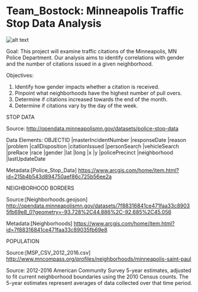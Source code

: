 # Team_Bostock: Minneapolis Traffic Stop Data Analysis

![alt text](https://raw.githubusercontent.com/mccallkm/Team_Bostock/master/static/images/MplsSL.jpg)

Goal:
This project will examine traffic citations of the Minneapolis, MN Police Department. Our analysis aims to identify correlations with gender and the number of citations issued in a given neighborhood.

Objectives:
1. Identify how gender impacts whether a citation is received.
2. Pinpoint what neighborhoods have the highest number of pull overs.
3. Determine if citations increased towards the end of the month.
4. Determine if citations vary by the day of the week.

STOP DATA

Source: http://opendata.minneapolismn.gov/datasets/police-stop-data

Data Elements:
OBJECTID |masterIncidentNumber |responseDate |reason |problem |callDisposition |citationIssued 
|personSearch |vehicleSearch |preRace |race |gender |lat |long |x |y |policePrecinct |neighborhood |lastUpdateDate 

Metadata:[Police_Stop_Data] https://www.arcgis.com/home/item.html?id=215b4b543d894750aef86c725b56ee2a

NEIGHBORHOOD BORDERS

Source:[Neighborhoods.geojson] http://opendata.minneapolismn.gov/datasets/7f88316841ce471faa33c89035fb69e8_0?geometry=-93.728%2C44.886%2C-92.685%2C45.056 

Metadata:[Neighborhoods] https://www.arcgis.com/home/item.html?id=7f88316841ce471faa33c89035fb69e8 

POPULATION

Source:[MSP_CSV_2012_2016.csv] http://www.mncompass.org/profiles/neighborhoods/minneapolis-saint-paul

Source: 2012-2016 American Community Survey 5-year estimates, adjusted to fit current neighborhood boundaries using the 2010 Census counts. The 5-year estimates represent averages of data collected over that time period.
